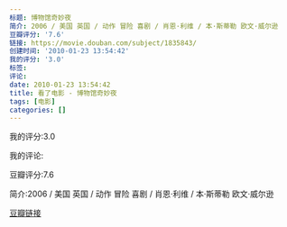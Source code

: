 ```yaml
---
标题: 博物馆奇妙夜
简介: 2006 / 美国 英国 / 动作 冒险 喜剧 / 肖恩·利维 / 本·斯蒂勒 欧文·威尔逊
豆瓣评分: '7.6'
链接: https://movie.douban.com/subject/1835843/
创建时间: '2010-01-23 13:54:42'
我的评分: '3.0'
标签:
评论:
date: 2010-01-23 13:54:42
title: 看了电影 - 博物馆奇妙夜
tags: [电影]
categories: []
---
```


我的评分:3.0

我的评论:

豆瓣评分:7.6

简介:2006 / 美国 英国 / 动作 冒险 喜剧 / 肖恩·利维 / 本·斯蒂勒 欧文·威尔逊

[豆瓣链接](https://movie.douban.com/subject/1835843/)

